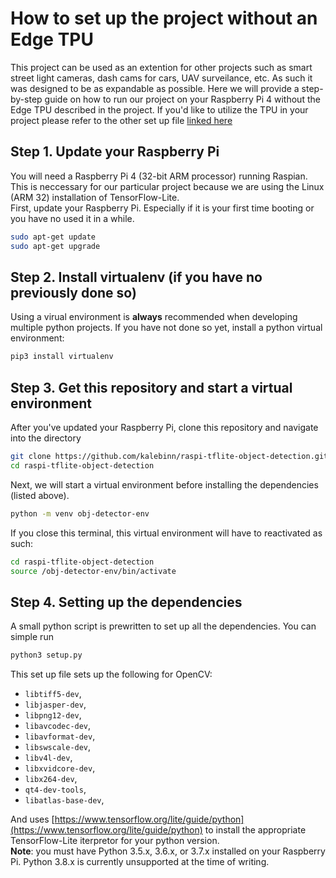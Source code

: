 # How to set up the project without an Edge TPU
This project can be used as an extention for other projects such as smart street light cameras, dash cams for cars, UAV surveilance, etc. As such it was designed to be as expandable as possible. Here we will provide a step-by-step guide on how to run our project on your Raspberry Pi 4 without the Edge TPU described in the project. If you'd like to utilize the TPU in your project please refer to the other set up file [linked here](./set_up_instructions-TPU.md)

## Step 1. Update your Raspberry Pi
You will need a Raspberry Pi 4 (32-bit ARM processor) running Raspian. This is neccessary for our particular project because we are using the Linux (ARM 32) installation of TensorFlow-Lite.   
First, update your Raspberry Pi. Especially if it is your first time booting or you have no used it in a while.  
```bash
sudo apt-get update  
sudo apt-get upgrade  
```  
## Step 2. Install virtualenv (if you have no previously done so)
Using a virual environment is **always** recommended when developing multiple python projects. If you have not done so yet, install a python virtual environment:  
```bash
pip3 install virtualenv
```
## Step 3. Get this repository and start a virtual environment
After you've updated your Raspberry Pi, clone this repository and navigate into the directory  
```bash
git clone https://github.com/kalebinn/raspi-tflite-object-detection.git  
cd raspi-tflite-object-detection  
```
  
Next, we will start a virtual environment before installing the dependencies (listed above).  
```bash
python -m venv obj-detector-env
```  
If you close this terminal, this virtual environment will have to reactivated as such:
```bash
cd raspi-tflite-object-detection 
source /obj-detector-env/bin/activate
```
## Step 4. Setting up the dependencies
A small python script is prewritten to set up all the dependencies. You can simple run  
```bash
python3 setup.py
```
This set up file sets up the following for OpenCV: 
* `libtiff5-dev`,
* `libjasper-dev`,
* `libpng12-dev`,
* `libavcodec-dev`,
* `libavformat-dev`,
* `libswscale-dev`,
* `libv4l-dev`,
* `libxvidcore-dev`,
* `libx264-dev`,
* `qt4-dev-tools`,
* `libatlas-base-dev`,

And uses [https://www.tensorflow.org/lite/guide/python](https://www.tensorflow.org/lite/guide/python) to install the appropriate TensorFlow-Lite iterpretor for your python version.   
**Note**: you must have Python 3.5.x, 3.6.x, or 3.7.x installed on your Raspberry Pi. Python 3.8.x is currently unsupported at the time of writing.  
